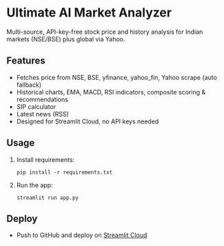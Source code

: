 # Ultimate AI Market Analyzer

Multi-source, API-key-free stock price and history analysis for Indian markets (NSE/BSE) plus global via Yahoo.

## Features

- Fetches price from NSE, BSE, yfinance, yahoo_fin, Yahoo scrape (auto fallback)
- Historical charts, EMA, MACD, RSI indicators, composite scoring & recommendations
- SIP calculator
- Latest news (RSS)
- Designed for Streamlit Cloud, no API keys needed

## Usage

1. Install requirements:
   ```
   pip install -r requirements.txt
   ```
2. Run the app:
   ```
   streamlit run app.py
   ```

## Deploy

- Push to GitHub and deploy on [Streamlit Cloud](https://streamlit.io/cloud)